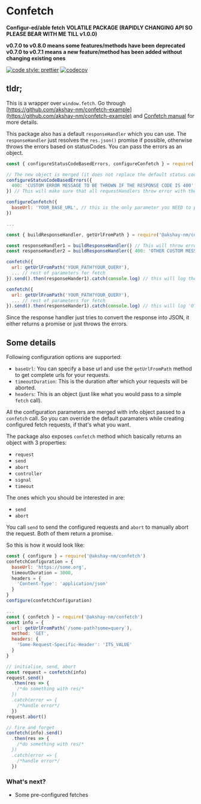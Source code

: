 # Confetch

**Configur-ed/able fetch**
**VOLATILE PACKAGE (RAPIDLY CHANGING API SO PLEASE BEAR WITH ME TILL v1.0.0)**

**v0.7.0 to v0.8.0 means some features/methods have been deprecated**
**v0.7.0 to v0.7.1 means a new feature/method has been added without changing existing ones**

[![code style: prettier](https://img.shields.io/badge/code_style-prettier-ff69b4.svg?style=flat-square)](https://github.com/prettier/prettier)
[![codecov](https://codecov.io/gh/akshay-nm/confetch/branch/main/graph/badge.svg?token=4WB73CELH0)](https://codecov.io/gh/akshay-nm/confetch)

## tldr;

This is a wrapper over `window.fetch`. Go through [https://github.com/akshay-nm/confetch-example](https://github.com/akshay-nm/confetch-example) and [Confetch manual](https://akshay-nm.github.io/confetch) for more details.

This package also has a default `responseHandler` which you can use. The `responseHandler` just resolves the `res.json()` promise if possible, otherwise throws the errors based on statusCodes. You can pass the errors as an object.

```jsx
const { configureStatusCodeBasedErrors, configureConfetch } = require('@akshay-nm/confetch')

// The new object is merged (it does not replace the default status codes configuration).
configureStatusCodeBasedErrors({
  400: 'CUSTOM ERROR MESSAGE TO BE THROWN IF THE RESPONSE CODE IS 400',
}) // This will make sure that all requestHandlers throw error with the custom message whenever the resposne status code is 400

configureConfetch({
  baseUrl: 'YOUR_BASE_URL', // this is the only parameter you NEED to pass (otherwise confetch will throw)
})

...

const { buildResponseHandler, getUrlFromPath } = require('@akshay-nm/confetch')

const responseHandler1 = buildResponseHandler() // This will throw errors preconfigured message
const responseHandler2 = buildResponseHandler({ 400: 'OTHER CUSTOM MESSAGE' }) // This will throw error with 'OTHER CUSTOM MESSAGE' on 400

confetch({
  url: getUrlFromPath('YOUR_PATH?YOUR_QUERY'),
  ... // rest of parameters for fetch
}).send().then(responseHander1).catch(console.log) // this will log the global message in case of a 400 (configured using configureStatusCodeBasedErrors)

confetch({
  url: getUrlFromPath('YOUR_PATH?YOUR_QUERY'),
  ... // rest of parameters for fetch
}).send().then(responseHander1).catch(console.log) // this will log 'OTHER CUSTOM MESSAGE' in case of 400 (configured via buildResponseHandler)

```

Since the response handler just tries to convert the response into JSON, it either returns a promise or just throws the errors.

## Some details

Following configuration options are supported:

- `baseUrl`: You can specify a base url and use the `getUrlFromPath` method to get complete urls for your requests.
- `timeoutDuration`: This is the duration after which your requests will be aborted.
- `headers`: This is an object (just like what you would pass to a simple `fetch` call).

All the configuration parameters are merged with info object passed to a `confetch` call. So you can override the default paramaters while creating configured fetch requests, if that's what you want.

The package also exposes `confetch` method which basically returns an object with 3 properties:

- `request`
- `send`
- `abort`
- `controller`
- `signal`
- `timeout`

The ones which you should be interested in are:

- `send`
- `abort`

You call `send` to send the configured requests and `abort` to manually abort the request.
Both of them return a promise.

So this is how it would look like:

```jsx
const { configure } = require('@akshay-nm/confetch')
confetchConfiguration = {
  baseUrl: 'https://some.org',
  timeoutDuration = 3000,
  headers = {
    'Content-Type': 'application/json'
  }
}
configure(confetchConfiguration)

...
const { confetch } = require('@akshay-nm/confetch')
const info = {
  url: getUrlFromPath(`/some-path?some=query`),
  method: 'GET',
  headers: {
    'Some-Request-Specific-Header': 'ITS_VALUE'
  }
}

// initialise, send, abort
const request = confetch(info)
request.send()
  .then(res => {
    /*do something with res/*
  })
  .catch(error => {
    /*handle error*/
  })
request.abort()

// fire and forget
confetch(info).send()
  .then(res => {
    /*do something with res/*
  })
  .catch(error => {
    /*handle error*/
  })
```

### What's next?

- Some pre-configured fetches

